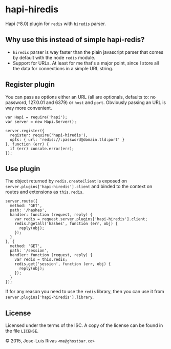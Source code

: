 hapi-hiredis
============

Hapi (^8.0) plugin for `redis` with `hiredis` parser.

Why use this instead of simple hapi-redis?
------------------------------------------

+ `hiredis` parser is way faster than the plain javascript parser that comes by default with the node `redis` module.
+ Support for URLs. At least for me that's a major point, since I store all the data for connections in a simple URL string.

Register plugin
---------------

You can pass as options either an URL (all are optionals, defaults to: no password, 127.0.01 and 6379) or `host` and `port`. Obviously passing an URL is way more convenient.

    var Hapi = require('hapi');
    var server = new Hapi.Server();

    server.register({
      register: require('hapi-hiredis'),
      opts: { url: 'redis://:password@domain.tld:port' }
    }, function (err) {
      if (err) console.error(err);
    });

Use plugin
----------

The object returned by `redis.createClient` is exposed on `server.plugins['hapi-hiredis'].client` and binded to the context on routes and extensions as `this.redis`.

    server.route({
      method: 'GET',
      path: '/hashes',
      handler: function (request, reply) {
        var redis = request.server.plugins['hapi-hiredis'].client;
        redis.hgetall('hashes', function (err, obj) {
          reply(obj);
        });
      }
    }, {
      method: 'GET',
      path: '/session',
      handler: function (request, reply) {
        var redis = this.redis;
        redis.get('session', function (err, obj) {
          reply(obj);
        });
      }
    });

If for any reason you need to use the `redis` library, then you can use it from `server.plugins['hapi-hiredis'].library`.

License
-------

Licensed under the terms of the ISC. A copy of the license can be found in the file `LICENSE`.

© 2015, Jose-Luis Rivas `<me@ghostbar.co>`
